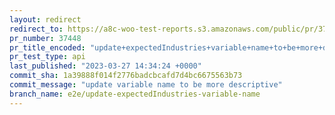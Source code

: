 ```yaml
---
layout: redirect
redirect_to: https://a8c-woo-test-reports.s3.amazonaws.com/public/pr/37448/api/index.html
pr_number: 37448
pr_title_encoded: "update+expectedIndustries+variable+name+to+be+more+descriptive"
pr_test_type: api
last_published: "2023-03-27 14:34:24 +0000"
commit_sha: 1a39888f014f2776badcbcafd7d4bc6675563b73
commit_message: "update variable name to be more descriptive"
branch_name: e2e/update-expectedIndustries-variable-name
---
```

